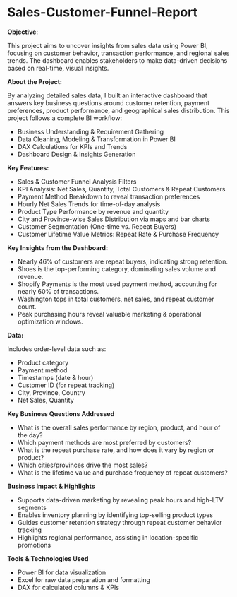 # Sales-Customer-Funnel-Report
**Objective**:

This project aims to uncover insights from sales data using Power BI, focusing on customer behavior, transaction performance, and regional sales trends. The dashboard enables stakeholders to make data-driven decisions based on real-time, visual insights.

**About the Project:**

By analyzing detailed sales data, I built an interactive dashboard that answers key business questions around customer retention, payment preferences, product performance, and geographical sales distribution.
This project follows a complete BI workflow:
- Business Understanding & Requirement Gathering
- Data Cleaning, Modeling & Transformation in Power BI
- DAX Calculations for KPIs and Trends
- Dashboard Design & Insights Generation

**Key Features:**

- Sales & Customer Funnel Analysis Filters
- KPI Analysis: Net Sales, Quantity, Total Customers & Repeat Customers
- Payment Method Breakdown to reveal transaction preferences
- Hourly Net Sales Trends for time-of-day analysis
- Product Type Performance by revenue and quantity
- City and Province-wise Sales Distribution via maps and bar charts
- Customer Segmentation (One-time vs. Repeat Buyers)
- Customer Lifetime Value Metrics: Repeat Rate & Purchase Frequency

**Key Insights from the Dashboard:**

- Nearly 46% of customers are repeat buyers, indicating strong retention.
- Shoes is the top-performing category, dominating sales volume and revenue.
- Shopify Payments is the most used payment method, accounting for nearly 60% of transactions.
- Washington tops in total customers, net sales, and repeat customer count.
- Peak purchasing hours reveal valuable marketing & operational optimization windows.

**Data:**

Includes order-level data such as:
- Product category
- Payment method
- Timestamps (date & hour)
- Customer ID (for repeat tracking)
- City, Province, Country
- Net Sales, Quantity

**Key Business Questions Addressed**

- What is the overall sales performance by region, product, and hour of the day?
- Which payment methods are most preferred by customers?
- What is the repeat purchase rate, and how does it vary by region or product?
- Which cities/provinces drive the most sales?
- What is the lifetime value and purchase frequency of repeat customers?

**Business Impact & Highlights**

- Supports data-driven marketing by revealing peak hours and high-LTV segments
- Enables inventory planning by identifying top-selling product types
- Guides customer retention strategy through repeat customer behavior tracking
- Highlights regional performance, assisting in location-specific promotions

**Tools & Technologies Used**

- Power BI for data visualization
- Excel for raw data preparation and formatting
- DAX for calculated columns & KPIs
